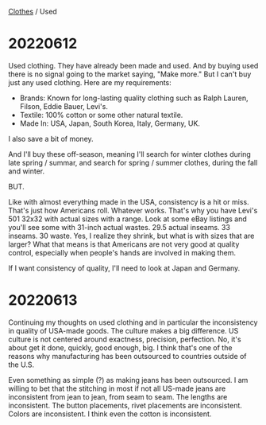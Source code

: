 [Clothes](index.md) / Used

# 20220612

Used clothing. They have already been made and used. And by buying used there is no signal going to the market saying, "Make more." But I can't buy just any used clothing. Here are my requirements:

* Brands: Known for long-lasting quality clothing such as Ralph Lauren, Filson, Eddie Bauer, Levi's.
* Textile: 100% cotton or some other natural textile.
* Made In: USA, Japan, South Korea, Italy, Germany, UK.

I also save a bit of money.

And I'll buy these off-season, meaning I'll search for winter clothes during late spring / summar, and search for spring / summer clothes, during the fall and winter.

BUT.

Like with almost everything made in the USA, consistency is a hit or miss. That's just how Americans roll. Whatever works. That's why you have Levi's 501 32x32 with actual sizes with a range. Look at some eBay listings and you'll see some with 31-inch actual wastes. 29.5 actual inseams. 33 inseams. 30 waste. Yes, I realize they shrink, but what is with sizes that are larger? What that means is that Americans are not very good at quality control, especially when people's hands are involved in making them.

If I want consistency of quality, I'll need to look at Japan and Germany.

# 20220613

Continuing my thoughts on used clothing and in particular the inconsistency in quality of USA-made goods. The culture makes a big difference. US culture is not centered around exactness, precision, perfection. No, it's about get it done, quickly, good enough, big. I think that's one of the reasons why manufacturing has been outsourced to countries outside of the U.S.

Even something as simple (?) as making jeans has been outsourced. I am willing to bet that the stitching in most if not all US-made jeans are inconsistent from jean to jean, from seam to seam. The lengths are inconsistent. The button placements, rivet placements are inconsistent. Colors are inconsistent. I think even the cotton is inconsistent.